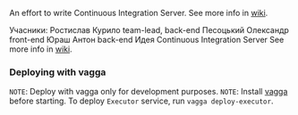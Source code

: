 An effort to write Continuous Integration Server.
See more info in [wiki](https://github.com/RostakaGmfun/sci/wiki).

Учасники:
Ростислав Курило team-lead, back-end
Песоцький Олександр front-end
Юраш Антон back-end
Идея Continuous Integration Server
See more info in [wiki](https://github.com/RostakaGmfun/sci/wiki).

### Deploying with vagga
`NOTE`: Deploy with vagga only for development purposes.
`NOTE`: Install [vagga](https://github.com/tailhook/vagga) before starting.
To deploy `Executor` service, run `vagga deploy-executor`.
